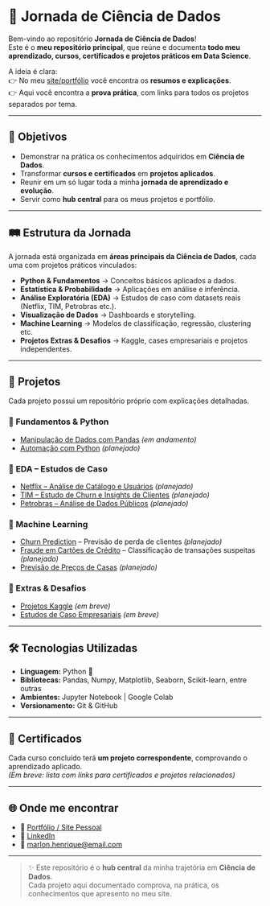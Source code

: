 # 🚀 Jornada de Ciência de Dados  

Bem-vindo ao repositório **Jornada de Ciência de Dados**!  
Este é o **meu repositório principal**, que reúne e documenta **todo meu aprendizado, cursos, certificados e projetos práticos em Data Science**.  

A ideia é clara:  
👉 No meu [site/portfólio](https://marlon99henrique.github.io/) você encontra os **resumos e explicações**.  
👉 Aqui você encontra a **prova prática**, com links para todos os projetos separados por tema.  

---

## 🎯 Objetivos  

- Demonstrar na prática os conhecimentos adquiridos em **Ciência de Dados**.  
- Transformar **cursos e certificados** em **projetos aplicados**.  
- Reunir em um só lugar toda a minha **jornada de aprendizado e evolução**.  
- Servir como **hub central** para os meus projetos e portfólio.  

---

## 🛤️ Estrutura da Jornada  

A jornada está organizada em **áreas principais da Ciência de Dados**, cada uma com projetos práticos vinculados:  

- **Python & Fundamentos** → Conceitos básicos aplicados a dados.  
- **Estatística & Probabilidade** → Aplicações em análise e inferência.  
- **Análise Exploratória (EDA)** → Estudos de caso com datasets reais (Netflix, TIM, Petrobras etc.).  
- **Visualização de Dados** → Dashboards e storytelling.  
- **Machine Learning** → Modelos de classificação, regressão, clustering etc.  
- **Projetos Extras & Desafios** → Kaggle, cases empresariais e projetos independentes.  

---

## 📂 Projetos  

Cada projeto possui um repositório próprio com explicações detalhadas.  

### 🔹 Fundamentos & Python  
- [Manipulação de Dados com Pandas](#) *(em andamento)*  
- [Automação com Python](#) *(planejado)*  

### 🔹 EDA – Estudos de Caso  
- [Netflix – Análise de Catálogo e Usuários](#) *(planejado)*  
- [TIM – Estudo de Churn e Insights de Clientes](#) *(planejado)*  
- [Petrobras – Análise de Dados Públicos](#) *(planejado)*  

### 🔹 Machine Learning  
- [Churn Prediction](#) – Previsão de perda de clientes *(planejado)*  
- [Fraude em Cartões de Crédito](#) – Classificação de transações suspeitas *(planejado)*  
- [Previsão de Preços de Casas](#) *(planejado)*  

### 🔹 Extras & Desafios  
- [Projetos Kaggle](#) *(em breve)*  
- [Estudos de Caso Empresariais](#) *(em breve)*  

---

## 🛠️ Tecnologias Utilizadas  

- **Linguagem:** Python 🐍  
- **Bibliotecas:** Pandas, Numpy, Matplotlib, Seaborn, Scikit-learn, entre outras  
- **Ambientes:** Jupyter Notebook | Google Colab  
- **Versionamento:** Git & GitHub  

---

## 📜 Certificados  

Cada curso concluído terá **um projeto correspondente**, comprovando o aprendizado aplicado.  
*(Em breve: lista com links para certificados e projetos relacionados)*  

---

## 🌐 Onde me encontrar  

- 🔗 [Portfólio / Site Pessoal](https://marlon99henrique.github.io/)  
- 💼 [LinkedIn](https://www.linkedin.com/in/seu-link)  
- 📧 marlon.henrique@email.com  

---

> ✨ Este repositório é o **hub central** da minha trajetória em **Ciência de Dados**.  
> Cada projeto aqui documentado comprova, na prática, os conhecimentos que apresento no meu site.  
